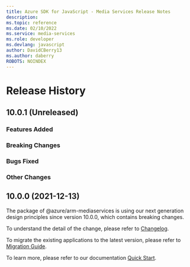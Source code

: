 ```yaml
---
title: Azure SDK for JavaScript - Media Services Release Notes
description: 
ms.topic: reference
ms.date: 02/10/2022
ms.service: media-services
ms.role: developer
ms.devlang: javascript
author: DavidCBerry13
ms.author: daberry
ROBOTS: NOINDEX
---
```

# Release History

## 10.0.1 (Unreleased)

### Features Added

### Breaking Changes

### Bugs Fixed

### Other Changes

## 10.0.0 (2021-12-13)

The package of @azure/arm-mediaservices is using our next generation design principles since version 10.0.0, which contains breaking changes.

To understand the detail of the change, please refer to [Changelog](https://aka.ms/js-track2-changelog).

To migrate the existing applications to the latest version, please refer to [Migration Guide](https://aka.ms/js-track2-migration-guide).

To learn more, please refer to our documentation [Quick Start](https://aka.ms/js-track2-quickstart).
